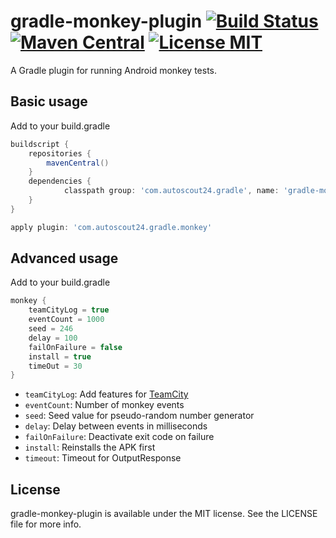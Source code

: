# gradle-monkey-plugin [![Build Status](https://travis-ci.org/AutoScout24/gradle-monkey-plugin.png)](https://travis-ci.org/AutoScout24/gradle-monkey-plugin) [![Maven Central](https://img.shields.io/maven-central/v/com.autoscout24.gradle/gradle-monkey-plugin.svg)](http://search.maven.org/#search%7Cgav%7C1%7Cg%3A%22com.autoscout24.gradle%22%20AND%20a%3A%22gradle-monkey-plugin%22) [![License MIT](http://img.shields.io/badge/license-MIT-blue.svg)](https://github.com/AutoScout24/gradle-monkey-plugin/blob/master/LICENSE)
A Gradle plugin for running Android monkey tests.

## Basic usage

Add to your build.gradle

```gradle
buildscript {
    repositories {
        mavenCentral()
    }
    dependencies {
		    classpath group: 'com.autoscout24.gradle', name: 'gradle-monkey-plugin', version: '2.1.1'
    }
}

apply plugin: 'com.autoscout24.gradle.monkey'
```

## Advanced usage

Add to your build.gradle

```gradle
monkey {
    teamCityLog = true
    eventCount = 1000
    seed = 246
    delay = 100
    failOnFailure = false
    install = true
    timeOut = 30
}
```

* `teamCityLog`: Add features for [TeamCity](http://www.jetbrains.com/teamcity/)
* `eventCount`: Number of monkey events
* `seed`: Seed value for pseudo-random number generator
* `delay`: Delay between events in milliseconds
* `failOnFailure`: Deactivate exit code on failure
* `install`: Reinstalls the APK first
* `timeout`: Timeout for OutputResponse

## License

gradle-monkey-plugin is available under the MIT license. See the LICENSE file for more info.
